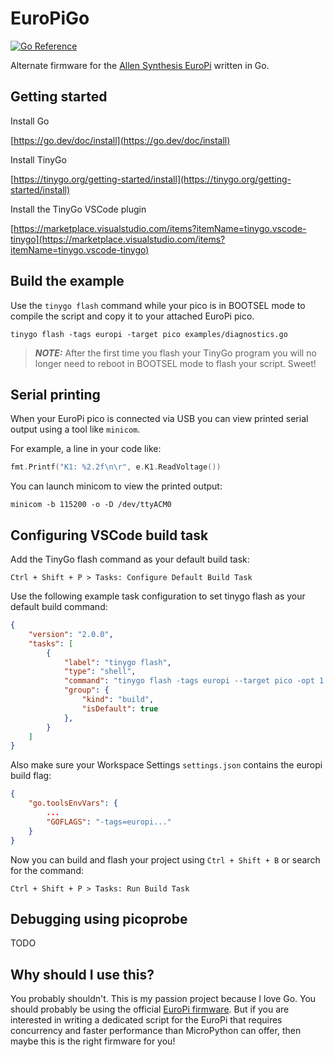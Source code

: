 # EuroPiGo

[![Go Reference](https://pkg.go.dev/badge/github.com/awonak/EuroPiGo.svg)](https://pkg.go.dev/github.com/awonak/EuroPiGo)

Alternate firmware for the [Allen Synthesis EuroPi](https://github.com/Allen-Synthesis/EuroPi) written in Go.

## Getting started

Install Go

[https://go.dev/doc/install](https://go.dev/doc/install)

Install TinyGo

[https://tinygo.org/getting-started/install](https://tinygo.org/getting-started/install)

Install the TinyGo VSCode plugin

[https://marketplace.visualstudio.com/items?itemName=tinygo.vscode-tinygo](https://marketplace.visualstudio.com/items?itemName=tinygo.vscode-tinygo)

## Build the example

Use the `tinygo flash` command while your pico is in BOOTSEL mode to compile the script and copy it to your attached EuroPi pico.

```shell
tinygo flash -tags europi -target pico examples/diagnostics.go
```

> **_NOTE:_** After the first time you flash your TinyGo program you will no longer need to reboot in BOOTSEL mode to flash your script. Sweet!

## Serial printing

When your EuroPi pico is connected via USB you can view printed serial output using a tool like `minicom`.

For example, a line in your code like:

```go
fmt.Printf("K1: %2.2f\n\r", e.K1.ReadVoltage())
```

You can launch minicom to view the printed output:

```shell
minicom -b 115200 -o -D /dev/ttyACM0
```

## Configuring VSCode build task

Add the TinyGo flash command as your default build task:

```plaintext
Ctrl + Shift + P > Tasks: Configure Default Build Task
```

Use the following example task configuration to set tinygo flash as your default build command:

```json
{
    "version": "2.0.0",
    "tasks": [
        {
            "label": "tinygo flash",
            "type": "shell",
            "command": "tinygo flash -tags europi --target pico -opt 1 ${workspaceRoot}/examples/clockwerk",
            "group": {
                "kind": "build",
                "isDefault": true
            },
        }
    ]
}
```

Also make sure your Workspace Settings `settings.json` contains the europi build flag:

```json
{
    "go.toolsEnvVars": {
        ...
        "GOFLAGS": "-tags=europi..."
    }
}
```

Now you can build and flash your project using `Ctrl + Shift + B` or search for the command:

```plaintext
Ctrl + Shift + P > Tasks: Run Build Task
```

## Debugging using picoprobe

TODO

## Why should I use this?

You probably shouldn't. This is my passion project because I love Go. You should probably be using the official [EuroPi firmware](https://github.com/Allen-Synthesis/EuroPi). But if you are interested in writing a dedicated script for the EuroPi that requires concurrency and faster performance than MicroPython can offer, then maybe this is the right firmware for you!
